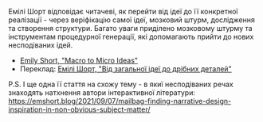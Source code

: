 Емілі Шорт відповідає читачеві, як перейти від ідеї до її конкретної реалізації - через веріфікацію самої ідеї, мозковий штурм, дослідження та створення структури. Багато уваги приділено мозковому штурму та інструментам процедурної генерації, які допомагають прийти до нових несподіваних ідей.

* [Emily Short, "Macro to Micro Ideas"](https://emshort.blog/2021/10/05/mailbag-macro-to-micro-ideas/)
* Переклад: [Емілі Шорт, "Від загальної ідеї до дрібних деталей"](https://intfiction.org.ua/article/2022/05/macro-to-micro-ideas/)

P.S. І ще одна її стаття на схожу тему - в якиї несподіваних речах знаходять натхнення автори інтерактивної літератури: https://emshort.blog/2021/09/07/mailbag-finding-narrative-design-inspiration-in-non-obvious-subject-matter/